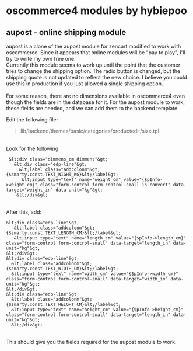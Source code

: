 # oscommerce4 modules by hybiepoo

## aupost - online shipping module
aupost is a clone of the aupost module for zencart modified to work with oscommerce.
Since it appears that online modules will be "pay to play", I'll try to write my own free one.
<br>
Currently this module seems to work up until the point that the customer tries to change the shipping option.
The radio button is changed, but the shipping quote is not updated to reflect the new choice. I believe you could use this in production
if you just allowed a single shipping option.
<br>
<br>
For some reason, there are no dimensions available in oscommerce4 even though the fields are in the database for it.
For the aupost module to work, these fields are needed, and we can add them to the backend template.

Edit the following file:
> lib/backend/themes/basic/categories/productedit/size.tpl
<br>
Look for the following:
<br>

```
 &lt;div class="dimmens_cm dimmens"&gt;
   &lt;div class="edp-line"&gt;
     &lt;label class="addcolonm"&gt;{$smarty.const.TEXT_WIGHT_KG}&lt;/label&gt;
      &lt;input type="text" name="weight_cm" value="{$pInfo->weight_cm}" class="form-control form-control-small js_convert" data-target="weight_in" data-unit="kg"&gt;
    &lt;/div&gt;
```

<br>
After this, add:
<br>

```
&lt;div class="edp-line"&gt;
   &lt;label class="addcolonm"&gt;{$smarty.const.TEXT_LENGTH_CM}&lt;/label&gt;
   &lt;input type="text" name="length_cm" value="{$pInfo->length_cm}" class="form-control form-control-small" data-target="length_in" data-unit="kg"&gt;
&lt;/div&gt;
&lt;div class="edp-line"&gt;
  &lt;label class="addcolonm"&gt;{$smarty.const.TEXT_WIDTH_CM}&lt;/label&gt;
  &lt;input type="text" name="width_cm" value="{$pInfo->width_cm}" class="form-control form-control-small" data-target="width_in" data-unit="kg"&gt;
&lt;/div&gt;
&lt;div class="edp-line"&gt;
  &lt;label class="addcolonm"&gt;{$smarty.const.TEXT_HEIGHT_CM}&lt;/label&gt;
  &lt;input type="text" name="height_cm" value="{$pInfo->height_cm}" class="form-control form-control-small" data-target="length_in" data-unit="kg"&gt;
  &lt;/div&gt;
```

<br>
This should give you the fields required for the aupost module to work.



